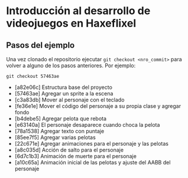 # Introducción al desarrollo de videojuegos en Haxeflixel

## Pasos del ejemplo

Una vez clonado el repositorio ejecutar `git checkout <nro_commit>` para volver a alguno de los pasos anteriores. Por ejemplo:

```
git checkout 57463ae
```

* [a82e06c] Estructura base del proyecto
* [57463ae] Agregar un sprite a la escena
* [c3a83db] Mover al personaje con el teclado
* [fe36e1e] Mover el código del personaje a su propia clase y agregar fondo
* [b4debe5] Agregar pelota que rebota
* [e63140a] El personaje desaparece cuando choca la pelota
* [78a1538] Agregar texto con puntaje
* [85ee7f5] Agregar varias pelotas
* [22c671e] Agregar animaciones para el personaje y las pelotas
* [a8c035d] Acción de salto para el personaje
* [6d7c1b3] Animación de muerte para el personaje
* [a10c65a] Animación inicial de las pelotas y ajuste del AABB del personaje
